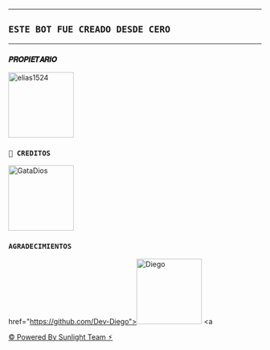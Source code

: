 ----
## `ESTE BOT FUE CREADO DESDE CERO`
----
### **`𝑷𝑹𝑶𝑷𝑰𝑬𝑻𝑨𝑹𝑰𝑶`**
<a
href="https://github.com/elias1524"><img
src="https://github.com/elias1524.png" width="130" height="130" alt="elias1524"/></a>

### **`🌹 CREDITOS`**
<a
href="https://github.com/GataNina-Li"><img src="https://github.com/GataNina-Li.png" width="130" height="130" alt="GataDios"/></a>

### **`AGRADECIMIENTOS`**

href="https://github.com/Dev-Diego"><img src="https://github.com/Dev-Diego.png" width="130" height="130" alt="Diego"/></a> <a

[© Powered By Sunlight Team ⚡︎](https://whatsapp.com/channel/0029Vam7yUg77qVaz3sIAp0z)